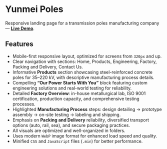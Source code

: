 # Yunmei Poles  
Responsive landing page for a transmission poles manufacturing company — <a href="https://mykhailo-pls.github.io/YunmeiPoles/" target="_blank"><strong>Live Demo</strong></a>.

## Features  
- Mobile-first responsive layout, optimized for screens from `320px` and up.  
- Clear navigation with sections: Home, Products, Engineering, Factory, Packing and Delivery, Contact Us.  
- Informative **Products** section showcasing steel-reinforced concrete poles for 35–220 kV, with descriptive manufacturing process details.  
- Compelling **“Our Power Starts With You”** block featuring custom engineering solutions and real-world testing for reliability.  
- Detailed **Factory Overview**: in-house metallurgical lab, ISO 9001 certification, production capacity, and comprehensive testing processes.  
- Highlighted **Manufacturing Process** steps: design detailing → prototype assembly → on-site testing → labeling and shipping.  
- Emphasis on **Packing and Delivery** reliability, diversified transport options (auto, rail, sea), and secure packaging practices.  
- All visuals are optimized and well-organized in folders.  
- Uses modern `WebP` image format for enhanced load speed and quality.  
- Minified `CSS` and `JavaScript` files (`.min`) for better performance.
